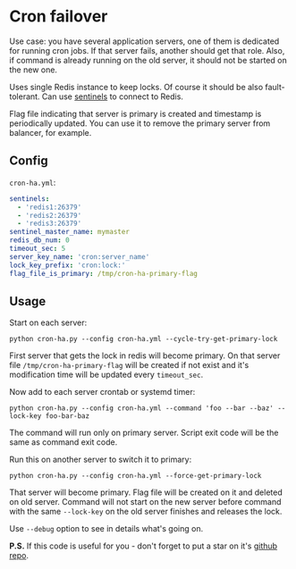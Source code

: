 # Cron failover

Use case: you have several application servers, one of them is dedicated for running cron jobs. If that server fails, another should get that role. Also, if command is already running on the old server, it should not be started on the new one.

Uses single Redis instance to keep locks. Of course it should be also fault-tolerant. Can use [sentinels](https://redis.io/topics/sentinel) to connect to Redis.

Flag file indicating that server is primary is created and timestamp is periodically updated. You can use it to remove the primary server from balancer, for example.

## Config

`cron-ha.yml`:

```yaml
sentinels:
  - 'redis1:26379'
  - 'redis2:26379'
  - 'redis3:26379'
sentinel_master_name: mymaster
redis_db_num: 0
timeout_sec: 5
server_key_name: 'cron:server_name'
lock_key_prefix: 'cron:lock:'
flag_file_is_primary: /tmp/cron-ha-primary-flag
```

## Usage

Start on each server:

`python cron-ha.py --config cron-ha.yml --cycle-try-get-primary-lock`

First server that gets the lock in redis will become primary. On that server file `/tmp/cron-ha-primary-flag` will be created if not exist and it's modification time will be updated every `timeout_sec`.

Now add to each server crontab or systemd timer:

`python cron-ha.py --config cron-ha.yml --command 'foo --bar --baz' --lock-key foo-bar-baz`

The command will run only on primary server. Script exit code will be the same as command exit code.

Run this on another server to switch it to primary:

`python cron-ha.py --config cron-ha.yml --force-get-primary-lock`

That server will become primary. Flag file will be created on it and deleted on old server. Command will not start on the new server before command with the same `--lock-key` on the old server finishes and releases the lock.

Use `--debug` option to see in details what's going on.

**P.S.** If this code is useful for you - don't forget to put a star on it's [github repo](https://github.com/selivan/cron-failover).

